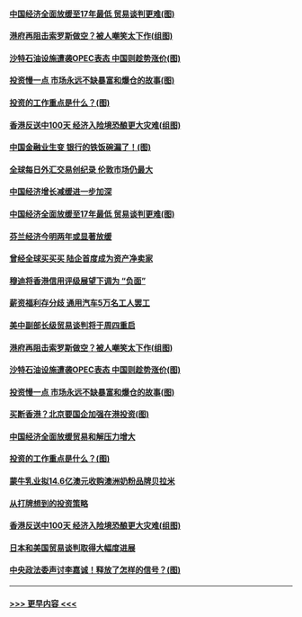 #### [中国经济全面放缓至17年最低 贸易谈判更难(图)](../pages/p5/907648.md?t=09180011) 
#### [港府再阻击索罗斯做空？被人嘲笑太下作(组图)](../pages/p5/907637.md?t=09180011) 
#### [沙特石油设施遭袭OPEC表态 中国则趁势涨价(图)](../pages/p5/907570.md?t=09180011) 
#### [投资慢一点 市场永远不缺暴富和爆仓的故事(图)](../pages/p5/907564.md?t=09180011) 
#### [投资的工作重点是什么？(图)](../pages/p5/907561.md?t=09180011) 
#### [香港反送中100天 经济入险境恐酿更大灾难(组图)](../pages/p5/907533.md?t=09180011) 
#### [中国金融业生变 银行的铁饭碗漏了！(图)](../pages/p5/907683.md?t=09180011) 
#### [全球每日外汇交易创纪录 伦敦市场仍最大](../pages/p5/907685.md?t=09180011) 
#### [中国经济增长减缓进一步加深](../pages/p5/907649.md?t=09180011) 
#### [中国经济全面放缓至17年最低 贸易谈判更难(图)](../pages/p5/907648.md?t=09180011) 
#### [芬兰经济今明两年或显著放缓](../pages/p5/907643.md?t=09180011) 
#### [曾经全球买买买 陆企首度成为资产净卖家](../pages/p5/907641.md?t=09180011) 
#### [穆迪将香港信用评级展望下调为 “负面”](../pages/p5/907640.md?t=09180011) 
#### [薪资福利存分歧 通用汽车5万名工人罢工](../pages/p5/907639.md?t=09180011) 
#### [美中副部长级贸易谈判将于周四重启](../pages/p5/907638.md?t=09180011) 
#### [港府再阻击索罗斯做空？被人嘲笑太下作(组图)](../pages/p5/907637.md?t=09180011) 
#### [沙特石油设施遭袭OPEC表态 中国则趁势涨价(图)](../pages/p5/907570.md?t=09180011) 
#### [投资慢一点 市场永远不缺暴富和爆仓的故事(图)](../pages/p5/907564.md?t=09180011) 
#### [买断香港？北京要国企加强在港投资(图)](../pages/p5/907582.md?t=09180011) 
#### [中国经济全面放缓贸易和解压力增大](../pages/p5/907579.md?t=09180011) 
#### [投资的工作重点是什么？(图)](../pages/p5/907561.md?t=09180011) 
#### [蒙牛乳业拟14.6亿澳元收购澳洲奶粉品牌贝拉米](../pages/p5/907571.md?t=09180011) 
#### [从打牌想到的投资策略](../pages/p5/907563.md?t=09180011) 
#### [香港反送中100天 经济入险境恐酿更大灾难(组图)](../pages/p5/907533.md?t=09180011) 
#### [日本和美国贸易谈判取得大幅度进展](../pages/p5/907527.md?t=09180011) 
#### [中央政法委声讨李嘉诚！释放了怎样的信号？(图)](../pages/p5/907522.md?t=09180011) 

----
#### [ >>> 更早内容 <<< ](../indexes/p5-earlier.md)
